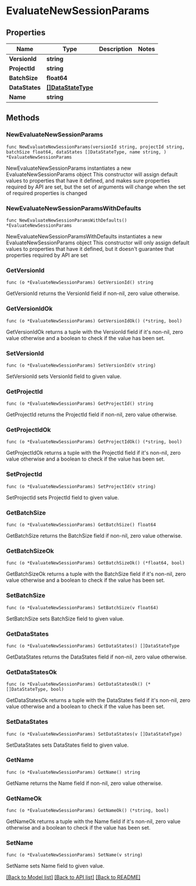 # EvaluateNewSessionParams

## Properties

Name | Type | Description | Notes
------------ | ------------- | ------------- | -------------
**VersionId** | **string** |  | 
**ProjectId** | **string** |  | 
**BatchSize** | **float64** |  | 
**DataStates** | [**[]DataStateType**](DataStateType.md) |  | 
**Name** | **string** |  | 

## Methods

### NewEvaluateNewSessionParams

`func NewEvaluateNewSessionParams(versionId string, projectId string, batchSize float64, dataStates []DataStateType, name string, ) *EvaluateNewSessionParams`

NewEvaluateNewSessionParams instantiates a new EvaluateNewSessionParams object
This constructor will assign default values to properties that have it defined,
and makes sure properties required by API are set, but the set of arguments
will change when the set of required properties is changed

### NewEvaluateNewSessionParamsWithDefaults

`func NewEvaluateNewSessionParamsWithDefaults() *EvaluateNewSessionParams`

NewEvaluateNewSessionParamsWithDefaults instantiates a new EvaluateNewSessionParams object
This constructor will only assign default values to properties that have it defined,
but it doesn't guarantee that properties required by API are set

### GetVersionId

`func (o *EvaluateNewSessionParams) GetVersionId() string`

GetVersionId returns the VersionId field if non-nil, zero value otherwise.

### GetVersionIdOk

`func (o *EvaluateNewSessionParams) GetVersionIdOk() (*string, bool)`

GetVersionIdOk returns a tuple with the VersionId field if it's non-nil, zero value otherwise
and a boolean to check if the value has been set.

### SetVersionId

`func (o *EvaluateNewSessionParams) SetVersionId(v string)`

SetVersionId sets VersionId field to given value.


### GetProjectId

`func (o *EvaluateNewSessionParams) GetProjectId() string`

GetProjectId returns the ProjectId field if non-nil, zero value otherwise.

### GetProjectIdOk

`func (o *EvaluateNewSessionParams) GetProjectIdOk() (*string, bool)`

GetProjectIdOk returns a tuple with the ProjectId field if it's non-nil, zero value otherwise
and a boolean to check if the value has been set.

### SetProjectId

`func (o *EvaluateNewSessionParams) SetProjectId(v string)`

SetProjectId sets ProjectId field to given value.


### GetBatchSize

`func (o *EvaluateNewSessionParams) GetBatchSize() float64`

GetBatchSize returns the BatchSize field if non-nil, zero value otherwise.

### GetBatchSizeOk

`func (o *EvaluateNewSessionParams) GetBatchSizeOk() (*float64, bool)`

GetBatchSizeOk returns a tuple with the BatchSize field if it's non-nil, zero value otherwise
and a boolean to check if the value has been set.

### SetBatchSize

`func (o *EvaluateNewSessionParams) SetBatchSize(v float64)`

SetBatchSize sets BatchSize field to given value.


### GetDataStates

`func (o *EvaluateNewSessionParams) GetDataStates() []DataStateType`

GetDataStates returns the DataStates field if non-nil, zero value otherwise.

### GetDataStatesOk

`func (o *EvaluateNewSessionParams) GetDataStatesOk() (*[]DataStateType, bool)`

GetDataStatesOk returns a tuple with the DataStates field if it's non-nil, zero value otherwise
and a boolean to check if the value has been set.

### SetDataStates

`func (o *EvaluateNewSessionParams) SetDataStates(v []DataStateType)`

SetDataStates sets DataStates field to given value.


### GetName

`func (o *EvaluateNewSessionParams) GetName() string`

GetName returns the Name field if non-nil, zero value otherwise.

### GetNameOk

`func (o *EvaluateNewSessionParams) GetNameOk() (*string, bool)`

GetNameOk returns a tuple with the Name field if it's non-nil, zero value otherwise
and a boolean to check if the value has been set.

### SetName

`func (o *EvaluateNewSessionParams) SetName(v string)`

SetName sets Name field to given value.



[[Back to Model list]](../README.md#documentation-for-models) [[Back to API list]](../README.md#documentation-for-api-endpoints) [[Back to README]](../README.md)


